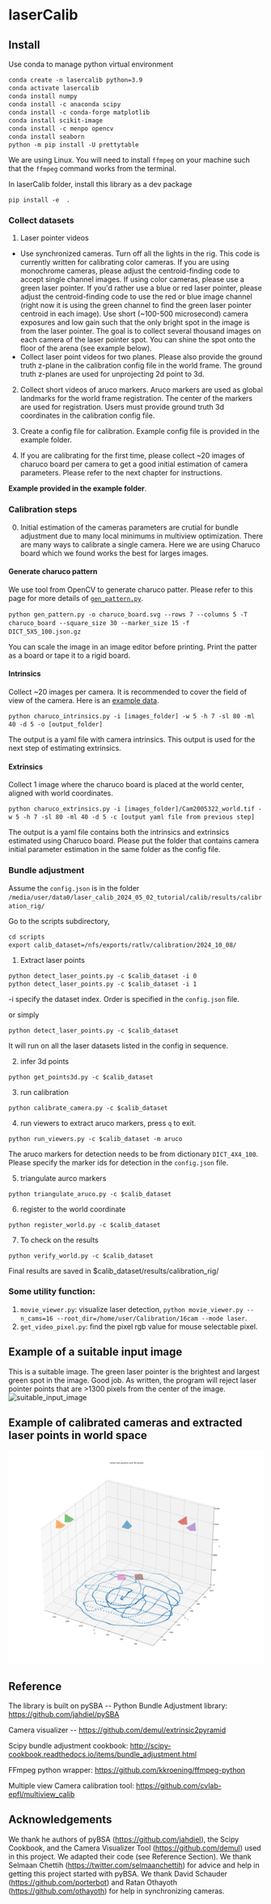 # laserCalib


## Install


Use conda to manage python virtual environment


```
conda create -n lasercalib python=3.9
conda activate lasercalib
conda install numpy
conda install -c anaconda scipy
conda install -c conda-forge matplotlib
conda install scikit-image
conda install -c menpo opencv
conda install seaborn
python -m pip install -U prettytable
```
We are using Linux. You will need to install `ffmpeg` on your machine such that the `ffmpeg` command works from the terminal. 


In laserCalib folder, install this library as a dev package
```
pip install -e  .
```


### Collect datasets 
1. Laser pointer videos 


- Use synchronized cameras. Turn off all the lights in the rig. This code is currently written for calibrating color cameras. If you are using monochrome cameras, please adjust the centroid-finding code to accept single channel images. If using color cameras, please use a green laser pointer. If you'd rather use a blue or red laser pointer, please adjust the centroid-finding code to use the red or blue image channel (right now it is using the green channel to find the green laser pointer centroid in each image). Use short (~100-500 microsecond) camera exposures and low gain such that the only bright spot in the image is from the laser pointer. The goal is to collect several thousand images on each camera of the laser pointer spot. You can shine the spot onto the floor of the arena (see example below).
- Collect laser point videos for two planes. Please also provide the ground truth z-plane in the calibration config file in the world frame. The ground truth z-planes are used for unprojecting 2d point to 3d.


2. Collect short videos of aruco markers. Aruco markers are used as global landmarks for the world frame registration. The center of the markers are used for registration. Users must provide ground truth 3d coordinates in the calibration config file.


3. Create a config file for calibration. Example config file is provided in the example folder.
 
4. If you are calibrating for the first time, please collect ~20 images of charuco board per camera to get a good initial estimation of camera parameters. Please refer to the next chapter for instructions. 

<strong>Example provided in the example folder</strong>. 


### Calibration steps

0. Initial estimation of the cameras parameters are crutial for bundle adjustment due to many local minimums in multiview optimization. There are many ways to calibrate a single camera. Here we are using Charuco board which we found works the best for larges images. 

#### Generate charuco pattern

We use tool from OpenCV to generate charuco patter. Please refer to this page for more details of [`gen_pattern.py`](https://docs.opencv.org/4.x/da/d0d/tutorial_camera_calibration_pattern.html). 


`python gen_pattern.py -o charuco_board.svg --rows 7 --columns 5 -T charuco_board --square_size 30 --marker_size 15 -f DICT_5X5_100.json.gz`

You can scale the image in an image editor before printing. Print the patter as a board or tape it to a rigid board. 


#### Intrinsics
Collect ~20 images per camera. It is recommended to cover the field of view of the camera. Here is an [example data](https://hhmionline-my.sharepoint.com/:f:/g/personal/yanj11_hhmi_org1/Ehaps9iLtK9Dk8cw-9TUPzABHXQ3TKLvKY6N2lrdLAYPVA?e=iJlEwj). 

```
python charuco_intrinsics.py -i [images_folder] -w 5 -h 7 -sl 80 -ml 40 -d 5 -o [output_folder]
```

The output is a yaml file with camera intrinsics. This output is used for the next step of estimating extrinsics. 

#### Extrinsics
Collect 1 image where the charuco board is placed at the world center, aligned with world coordinates. 

```
python charuco_extrinsics.py -i [images_folder]/Cam2005322_world.tif -w 5 -h 7 -sl 80 -ml 40 -d 5 -c [output yaml file from previous step]
```

The output is a yaml file contains both the intrinsics and extrinsics estimated using Charuco board. Please put the folder that contains camera initial parameter estimation in the same folder as the config file. 


### Bundle adjustment
Assume the `config.json` is in the folder `/media/user/data0/laser_calib_2024_05_02_tutorial/calib/results/calibration_rig/`


Go to the scripts subdirectory,


```
cd scripts 
export calib_dataset=/nfs/exports/ratlv/calibration/2024_10_08/
```


1. Extract laser points
```
python detect_laser_points.py -c $calib_dataset -i 0
python detect_laser_points.py -c $calib_dataset -i 1
```
-i specify the dataset index. Order is specified in the `config.json` file. 

or simply 
```
python detect_laser_points.py -c $calib_dataset
```
It will run on all the laser datasets listed in the config in sequence. 


2. infer 3d points
```
python get_points3d.py -c $calib_dataset
```


3. run calibration
```
python calibrate_camera.py -c $calib_dataset
```


4. run viewers to extract aruco markers, press `q` to exit. 
```
python run_viewers.py -c $calib_dataset -m aruco
```
The aruco markers for detection needs to be from dictionary `DICT_4X4_100`. Please specify the marker ids for detection in the `config.json` file.


5. triangulate aurco markers
```
python triangulate_aruco.py -c $calib_dataset
```


6. register to the world coordinate
```
python register_world.py -c $calib_dataset
```


7. To check on the results
```
python verify_world.py -c $calib_dataset
```


Final results are saved in $calib_dataset/results/calibration_rig/




### Some utility function:
1. `movie_viewer.py`: visualize laser detection, `python movie_viewer.py --n_cams=16 --root_dir=/home/user/Calibration/16cam --mode laser`.
2. `get_video_pixel.py`: find the pixel rgb value for mouse selectable pixel.


## Example of a suitable input image 
This is a suitable image. The green laser pointer is the brightest and largest green spot in the image. Good job. As written, the program will reject laser pointer points that are >1300 pixels from the center of the image.  
![suitable_input_image](README_images/suitable_input_image.png) 


## Example of calibrated cameras and extracted laser points in world space 
![laser_points_and_cam_positions](README_images/laser_points_and_cam_positions.png) 


## Reference 
The library is built on pySBA -- Python Bundle Adjustment library: https://github.com/jahdiel/pySBA 


Camera visualizer -- https://github.com/demul/extrinsic2pyramid 


Scipy bundle adjustment cookbook: http://scipy-cookbook.readthedocs.io/items/bundle_adjustment.html 


FFmpeg python wrapper: https://github.com/kkroening/ffmpeg-python 


Multiple view Camera calibration tool: https://github.com/cvlab-epfl/multiview_calib


## Acknowledgements 
We thank he authors of pyBSA (https://github.com/jahdiel), the Scipy Cookbook, and the Camera Visualizer Tool (https://github.com/demul) used in this project. We adapted their code (see Reference Section). We thank Selmaan Chettih (https://twitter.com/selmaanchettih) for advice and help in getting this project started with pyBSA. We thank David Schauder (https://github.com/porterbot) and Ratan Othayoth (https://github.com/othayoth) for help in synchronizing cameras. 



